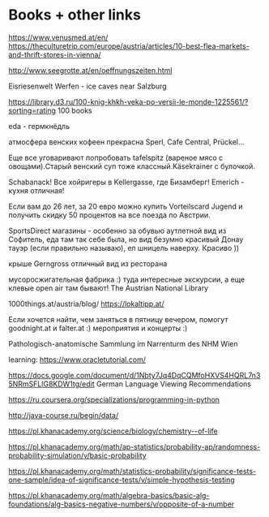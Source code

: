 # Books + other links

https://www.venusmed.at/en/ 
https://theculturetrip.com/europe/austria/articles/10-best-flea-markets-and-thrift-stores-in-vienna/

http://www.seegrotte.at/en/oeffnungszeiten.html

Eisriesenwelt Werfen - ice caves near Salzburg

https://library.d3.ru/100-knig-khkh-veka-po-versii-le-monde-1225561/?sorting=rating 100 books
  
eda - гермкнёдль

атмосфера венских кофеен прекрасна Sperl, Cafe Central, Prückel... 

Еще все уговаривают попробовать tafelspitz (вареное мясо с овощами).Старый венский суп тоже классный.Käsekrainer c булочкой.

Schabanack! Все хойригеры в Kellergasse, где Бизамберг! Emerich - кухня отличная!

Если вам до 26 лет, за 20 евро можно купить Vorteilscard Jugend и получить скидку 50 процентов на все поезда по Австрии. 

SportsDirect магазины - особенно за обувью аутлетной 
вид из Софитель, еда там так себе была, но вид безумно красивый
Донау тауэр (если правильно называю), ел шницель наверху. Красиво )) 

крыше Gerngross отличный вид из ресторана 

мусоросжигательная фабрика :) туда интересные экскурсии, а еще клевые open air там бывают!
The Austrian National Library

1000things.at/austria/blog/
https://lokaltipp.at/

Если хочется найти, чем заняться в пятницу вечером, помогут goodnight.at и falter.at :) мероприятия и концерты :) 

Pathologisch-anatomische Sammlung im Narrenturm des NHM Wien

learning:
https://www.oracletutorial.com/

https://docs.google.com/document/d/1Nbty7Jq4DqCQMfoHXVS4HQRL7n35NRmSFLlG8KDW1tg/edit
German Language Viewing Recommendations

https://ru.coursera.org/specializations/programming-in-python

http://java-course.ru/begin/data/

https://pl.khanacademy.org/science/biology/chemistry--of-life

https://pl.khanacademy.org/math/ap-statistics/probability-ap/randomness-probability-simulation/v/basic-probability

https://pl.khanacademy.org/math/statistics-probability/significance-tests-one-sample/idea-of-significance-tests/v/simple-hypothesis-testing

https://pl.khanacademy.org/math/algebra-basics/basic-alg-foundations/alg-basics-negative-numbers/v/opposite-of-a-number
